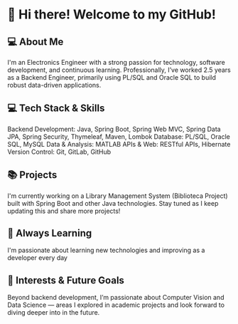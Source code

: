 # 👋 Hi there! Welcome to my GitHub!

## 💻 About Me
I'm an Electronics Engineer with a strong passion for technology, software development, and continuous learning.
Professionally, I’ve worked 2.5 years as a Backend Engineer, primarily using PL/SQL and Oracle SQL to build robust data-driven applications.

## 💻 Tech Stack & Skills
Backend Development: Java, Spring Boot, Spring Web MVC, Spring Data JPA, Spring Security, Thymeleaf, Maven, Lombok
Database: PL/SQL, Oracle SQL, MySQL
Data & Analysis: MATLAB
APIs & Web: RESTful APIs, Hibernate
Version Control: Git, GitLab, GitHub

## 📚 Projects
I'm currently working on a Library Management System (Biblioteca Project) built with Spring Boot and other Java technologies. Stay tuned as I keep updating this and share more projects!

## 🚀 Always Learning
I'm passionate about learning new technologies and improving as a developer every day

## 🌱 Interests & Future Goals
Beyond backend development, I’m passionate about Computer Vision and Data Science — areas I explored in academic projects and look forward to diving deeper into in the future.




